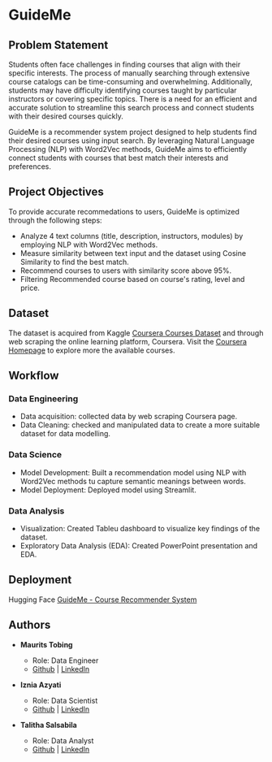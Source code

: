 # **GuideMe**


## **Problem Statement**

Students often face challenges in finding courses that align with their specific interests. The process of manually searching through extensive course catalogs can be time-consuming and overwhelming. Additionally, students may have difficulty identifying courses taught by particular instructors or covering specific topics. There is a need for an efficient and accurate solution to streamline this search process and connect students with their desired courses quickly.

GuideMe is a recommender system project designed to help students find their desired courses using input search. By leveraging Natural Language Processing (NLP) with Word2Vec methods, GuideMe aims to efficiently connect students with courses that best match their interests and preferences.

## **Project Objectives**
To provide accurate recommedations to users, GuideMe is optimized through the following steps:
- Analyze 4 text columns (title, description, instructors, modules) by employing NLP with Word2Vec methods.
- Measure similarity between text input and the dataset using Cosine Similarity to find the best match.
- Recommend courses to users with similarity score above 95%.
- Filtering Recommended course based on course's rating, level and price. 

## **Dataset**
The dataset is acquired from Kaggle [Coursera Courses Dataset](https://www.kaggle.com/datasets/muhammadanasmahmood/coursera-courses-dataset) and through web scraping the online learning platform, Coursera. Visit the [Coursera Homepage](https://coursera.org/) to explore more the available courses.


## Workflow
### Data Engineering
- Data acquisition: collected data by web scraping Coursera page.
- Data Cleaning: checked and manipulated data to create a more suitable dataset for data modelling.
### Data Science
- Model Development: Built a recommendation model using NLP with Word2Vec methods tu capture semantic meanings between words.
- Model Deployment: Deployed model using Streamlit.
### Data Analysis
- Visualization: Created Tableu dashboard to visualize key findings of the dataset. 
- Exploratory Data Analysis (EDA): Created PowerPoint presentation and EDA.


## **Deployment**
Hugging Face [GuideMe - Course Recommender System](https://huggingface.co/spaces/MARVT/GuideMe_CourseRecommenderSystem_FinalProject)


## **Authors**

- **Maurits Tobing**
  - Role: Data Engineer  
  - [Github](https://github.com/MARVT7) | [LinkedIn](https://www.linkedin.com/feed/)

- **Iznia Azyati**
  - Role: Data Scientist 
  - [Github](https://github.com/Iznia) | [LinkedIn](https://www.linkedin.com/in/iznia-azyati/)

- **Talitha Salsabila**
  - Role: Data Analyst
  - [Github](https://github.com/talithasalsa) | [LinkedIn](https://www.linkedin.com/in/talithasalsabila/)

